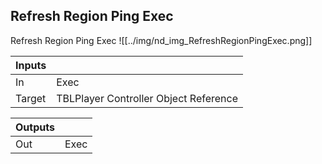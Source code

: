 ## Refresh Region Ping Exec
Refresh Region Ping Exec
![[../img/nd_img_RefreshRegionPingExec.png]]

|Inputs||
|--|--|
| In | Exec |
| Target | TBLPlayer Controller Object Reference |

|Outputs||
|--|--|
| Out | Exec |
